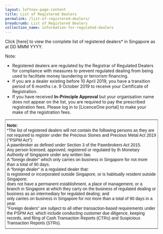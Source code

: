 ```yaml
---
layout: leftnav-page-content
title: List of Registered Dealers
permalink: /list-of-registered-dealers/
breadcrumb: List of Registered Dealers
collection_name: information-for-regulated-dealers
---
```


Click [here] to view the complete list of registered dealers* in Singapore as at DD MMM YYYY.

Note:<br>
* Registered dealers are regulated by the Registrar of Regulated Dealers for compliance with measures to prevent regulated dealing from being used to facilitate money laundering or terrorism financing.
* If you are a dealer existing before 10 April 2019, you have a transition period of 6 months i.e. 9 October 2019 to receive your Certificate of Registration.
* If you have received **In-Principle Approval** but your organisation name does not appear on the list, you are required to pay the prescribed registration fees. Please log in to [LicenceOne portal] to make your make of the registration fees.

<style type="text/css">
.tg  {border-collapse:collapse;border-spacing:0;}
.tg td{font-family:Arial, sans-serif;font-size:14px;padding:10px 5px;border-style:solid;border-width:1px;overflow:hidden;word-break:normal;border-color:black;}
.tg th{font-family:Arial, sans-serif;font-size:14px;font-weight:normal;padding:10px 5px;border-style:solid;border-width:1px;overflow:hidden;word-break:normal;border-color:black;}
.tg .tg-xldj{border-color:inherit;text-align:left}
</style>
<table class="tg">
  <tr>
    <th class="tg-xldj"><span style="font-weight:bold">Note:</span><br><span style="font-style:inherit">*The list of registered dealers will not contain the following persons as they are not required to register under the Precious Stones and Precious Metal Act 2019 ("PSPM Act"):</span><br><span style="font-style:inherit">A pawnbroker as defined under Section 3 of the Pawnbrokers Act 2015.</span><br><span style="font-style:inherit">Any person licensed, approved, registered or regulated by th Monetary Authority of Singapore under any written law.</span><br><span style="font-style:inherit">A "foreign dealer" which only carries on business in Singapore for not more than a total of 90 days.</span><br>
<span style="font-style:inherit">A "foreign dealer" is a regulated dealer that:</span><br><span style="font-style:inherit">is registered or incorporated outside Singapore, or is habitually resident outside Singapore;</span><br><span style="font-style:inherit">does not have a permanent establishment, a place of management, or a branch in Singapore at which they carry on the business of regulated dealing or business as an intermediary for regulated dealing; and</span><br><span style="font-style:inherit">only carries on business in Singapore for not more than a total of 90 days in a year.</span><br><span style="font-style:inherit">"Foreign dealers" are subject to all other transaction-based requirements under the PSPM Act, which include conducting customer due diligence, keeping records, and filing of Cash Transaction Reports (CTRs) and Suspicious Transaction Reports (STRs).</span></th>
  </tr>
</table>
